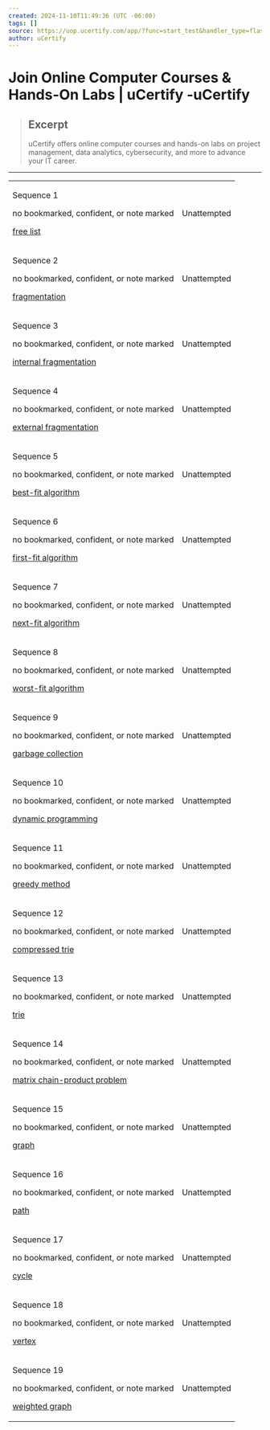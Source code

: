 ```yaml
---
created: 2024-11-10T11:49:36 (UTC -06:00)
tags: []
source: https://uop.ucertify.com/app/?func=start_test&handler_type=flashCard&chapter_no=4
author: uCertify
---
```


# Join Online Computer Courses & Hands-On Labs | uCertify -uCertify

> ## Excerpt
> uCertify offers online computer courses and hands-on labs on project management, data analytics, cybersecurity, and more to advance your IT career.

---
<table id="lab_activity_items" tablesorter=""><tbody><tr data-subtype="10" data-icon="" data-title="" id="listItem05jbc"><td><div><p><span>Sequence</span> 1</p><div role="option" aria-selected="true" tabindex="0" aria-labelledby="pe-inline-menu-label" bookmark="0" rating="0" notes="" is_notes="" content_guid="05jbc" item_sequence="" content_type="f" rel="tooltip" data-bs-trigger="hover" data-bs-placement="bottom" data-bs-original-title="Bookmark, Confident &amp; Notes"><p>no bookmarked, confident, or note marked</p></div><p><span><span tabindex="0" role="option" aria-selected="true" rel="tooltip" aria-label="FlashCard" data-bs-original-title="FlashCard"></span></span><a data-card-id="listItem05jbc" data-bs-toggle="modal" data-bs-target="#flashcardModeSelector" href="https://uop.ucertify.com/app/?func=get_flash_card&amp;chapter_guid=073ps&amp;is_frame=&amp;handler_type=flashCard&amp;item_sequence=1" data-item-sequence="1"><span>free list</span></a></p></div></td><td><div><p><span tabindex="0"><span></span><span>Unattempted</span></span></p></div></td></tr><tr data-subtype="10" data-icon="" data-title="" id="listItem05jbd"><td><div><p><span>Sequence</span> 2</p><div role="option" aria-selected="true" tabindex="0" aria-labelledby="pe-inline-menu-label" bookmark="0" rating="0" notes="" is_notes="" content_guid="05jbd" item_sequence="" content_type="f" rel="tooltip" data-bs-trigger="hover" data-bs-placement="bottom" data-bs-original-title="Bookmark, Confident &amp; Notes"><p>no bookmarked, confident, or note marked</p></div><p><span><span tabindex="0" role="option" aria-selected="true" rel="tooltip" aria-label="FlashCard" data-bs-original-title="FlashCard"></span></span><a data-card-id="listItem05jbd" data-bs-toggle="modal" data-bs-target="#flashcardModeSelector" href="https://uop.ucertify.com/app/?func=get_flash_card&amp;chapter_guid=073ps&amp;is_frame=&amp;handler_type=flashCard&amp;item_sequence=2" data-item-sequence="2"><span>fragmentation</span></a></p></div></td><td><div><p><span tabindex="0"><span></span><span>Unattempted</span></span></p></div></td></tr><tr data-subtype="10" data-icon="" data-title="" id="listItem05jbE"><td><div><p><span>Sequence</span> 3</p><div role="option" aria-selected="true" tabindex="0" aria-labelledby="pe-inline-menu-label" bookmark="0" rating="0" notes="" is_notes="" content_guid="05jbE" item_sequence="" content_type="f" rel="tooltip" data-bs-trigger="hover" data-bs-placement="bottom" data-bs-original-title="Bookmark, Confident &amp; Notes"><p>no bookmarked, confident, or note marked</p></div><p><span><span tabindex="0" role="option" aria-selected="true" rel="tooltip" aria-label="FlashCard" data-bs-original-title="FlashCard"></span></span><a data-card-id="listItem05jbE" data-bs-toggle="modal" data-bs-target="#flashcardModeSelector" href="https://uop.ucertify.com/app/?func=get_flash_card&amp;chapter_guid=073ps&amp;is_frame=&amp;handler_type=flashCard&amp;item_sequence=3" data-item-sequence="3"><span>internal fragmentation</span></a></p></div></td><td><div><p><span tabindex="0"><span></span><span>Unattempted</span></span></p></div></td></tr><tr data-subtype="10" data-icon="" data-title="" id="listItem05jbF"><td><div><p><span>Sequence</span> 4</p><div role="option" aria-selected="true" tabindex="0" aria-labelledby="pe-inline-menu-label" bookmark="0" rating="0" notes="" is_notes="" content_guid="05jbF" item_sequence="" content_type="f" rel="tooltip" data-bs-trigger="hover" data-bs-placement="bottom" data-bs-original-title="Bookmark, Confident &amp; Notes"><p>no bookmarked, confident, or note marked</p></div><p><span><span tabindex="0" role="option" aria-selected="true" rel="tooltip" aria-label="FlashCard" data-bs-original-title="FlashCard"></span></span><a data-card-id="listItem05jbF" data-bs-toggle="modal" data-bs-target="#flashcardModeSelector" href="https://uop.ucertify.com/app/?func=get_flash_card&amp;chapter_guid=073ps&amp;is_frame=&amp;handler_type=flashCard&amp;item_sequence=4" data-item-sequence="4"><span>external fragmentation</span></a></p></div></td><td><div><p><span tabindex="0"><span></span><span>Unattempted</span></span></p></div></td></tr><tr data-subtype="10" data-icon="" data-title="" id="listItem05jbf"><td><div><p><span>Sequence</span> 5</p><div role="option" aria-selected="true" tabindex="0" aria-labelledby="pe-inline-menu-label" bookmark="0" rating="0" notes="" is_notes="" content_guid="05jbf" item_sequence="" content_type="f" rel="tooltip" data-bs-trigger="hover" data-bs-placement="bottom" data-bs-original-title="Bookmark, Confident &amp; Notes"><p>no bookmarked, confident, or note marked</p></div><p><span><span tabindex="0" role="option" aria-selected="true" rel="tooltip" aria-label="FlashCard" data-bs-original-title="FlashCard"></span></span><a data-card-id="listItem05jbf" data-bs-toggle="modal" data-bs-target="#flashcardModeSelector" href="https://uop.ucertify.com/app/?func=get_flash_card&amp;chapter_guid=073ps&amp;is_frame=&amp;handler_type=flashCard&amp;item_sequence=5" data-item-sequence="5"><span>best-fit algorithm</span></a></p></div></td><td><div><p><span tabindex="0"><span></span><span>Unattempted</span></span></p></div></td></tr><tr data-subtype="10" data-icon="" data-title="" id="listItem05jbH"><td><div><p><span>Sequence</span> 6</p><div role="option" aria-selected="true" tabindex="0" aria-labelledby="pe-inline-menu-label" bookmark="0" rating="0" notes="" is_notes="" content_guid="05jbH" item_sequence="" content_type="f" rel="tooltip" data-bs-trigger="hover" data-bs-placement="bottom" data-bs-original-title="Bookmark, Confident &amp; Notes"><p>no bookmarked, confident, or note marked</p></div><p><span><span tabindex="0" role="option" aria-selected="true" rel="tooltip" aria-label="FlashCard" data-bs-original-title="FlashCard"></span></span><a data-card-id="listItem05jbH" data-bs-toggle="modal" data-bs-target="#flashcardModeSelector" href="https://uop.ucertify.com/app/?func=get_flash_card&amp;chapter_guid=073ps&amp;is_frame=&amp;handler_type=flashCard&amp;item_sequence=6" data-item-sequence="6"><span>first-fit algorithm</span></a></p></div></td><td><div><p><span tabindex="0"><span></span><span>Unattempted</span></span></p></div></td></tr><tr data-subtype="10" data-icon="" data-title="" id="listItem05jbh"><td><div><p><span>Sequence</span> 7</p><div role="option" aria-selected="true" tabindex="0" aria-labelledby="pe-inline-menu-label" bookmark="0" rating="0" notes="" is_notes="" content_guid="05jbh" item_sequence="" content_type="f" rel="tooltip" data-bs-trigger="hover" data-bs-placement="bottom" data-bs-original-title="Bookmark, Confident &amp; Notes"><p>no bookmarked, confident, or note marked</p></div><p><span><span tabindex="0" role="option" aria-selected="true" rel="tooltip" aria-label="FlashCard" data-bs-original-title="FlashCard"></span></span><a data-card-id="listItem05jbh" data-bs-toggle="modal" data-bs-target="#flashcardModeSelector" href="https://uop.ucertify.com/app/?func=get_flash_card&amp;chapter_guid=073ps&amp;is_frame=&amp;handler_type=flashCard&amp;item_sequence=7" data-item-sequence="7"><span>next-fit algorithm</span></a></p></div></td><td><div><p><span tabindex="0"><span></span><span>Unattempted</span></span></p></div></td></tr><tr data-subtype="10" data-icon="" data-title="" id="listItem05jbI"><td><div><p><span>Sequence</span> 8</p><div role="option" aria-selected="true" tabindex="0" aria-labelledby="pe-inline-menu-label" bookmark="0" rating="0" notes="" is_notes="" content_guid="05jbI" item_sequence="" content_type="f" rel="tooltip" data-bs-trigger="hover" data-bs-placement="bottom" data-bs-original-title="Bookmark, Confident &amp; Notes"><p>no bookmarked, confident, or note marked</p></div><p><span><span tabindex="0" role="option" aria-selected="true" rel="tooltip" aria-label="FlashCard" data-bs-original-title="FlashCard"></span></span><a data-card-id="listItem05jbI" data-bs-toggle="modal" data-bs-target="#flashcardModeSelector" href="https://uop.ucertify.com/app/?func=get_flash_card&amp;chapter_guid=073ps&amp;is_frame=&amp;handler_type=flashCard&amp;item_sequence=8" data-item-sequence="8"><span>worst-fit algorithm</span></a></p></div></td><td><div><p><span tabindex="0"><span></span><span>Unattempted</span></span></p></div></td></tr><tr data-subtype="10" data-icon="" data-title="" id="listItem05jbi"><td><div><p><span>Sequence</span> 9</p><div role="option" aria-selected="true" tabindex="0" aria-labelledby="pe-inline-menu-label" bookmark="0" rating="0" notes="" is_notes="" content_guid="05jbi" item_sequence="" content_type="f" rel="tooltip" data-bs-trigger="hover" data-bs-placement="bottom" data-bs-original-title="Bookmark, Confident &amp; Notes"><p>no bookmarked, confident, or note marked</p></div><p><span><span tabindex="0" role="option" aria-selected="true" rel="tooltip" aria-label="FlashCard" data-bs-original-title="FlashCard"></span></span><a data-card-id="listItem05jbi" data-bs-toggle="modal" data-bs-target="#flashcardModeSelector" href="https://uop.ucertify.com/app/?func=get_flash_card&amp;chapter_guid=073ps&amp;is_frame=&amp;handler_type=flashCard&amp;item_sequence=9" data-item-sequence="9"><span>garbage collection</span></a></p></div></td><td><div><p><span tabindex="0"><span></span><span>Unattempted</span></span></p></div></td></tr><tr data-subtype="10" data-icon="" data-title="" id="listItem05jZr"><td><div><p><span>Sequence</span> 10</p><div role="option" aria-selected="true" tabindex="0" aria-labelledby="pe-inline-menu-label" bookmark="0" rating="0" notes="" is_notes="" content_guid="05jZr" item_sequence="" content_type="f" rel="tooltip" data-bs-trigger="hover" data-bs-placement="bottom" data-bs-original-title="Bookmark, Confident &amp; Notes"><p>no bookmarked, confident, or note marked</p></div><p><span><span tabindex="0" role="option" aria-selected="true" rel="tooltip" aria-label="FlashCard" data-bs-original-title="FlashCard"></span></span><a data-card-id="listItem05jZr" data-bs-toggle="modal" data-bs-target="#flashcardModeSelector" href="https://uop.ucertify.com/app/?func=get_flash_card&amp;chapter_guid=073ps&amp;is_frame=&amp;handler_type=flashCard&amp;item_sequence=10" data-item-sequence="10"><span>dynamic programming</span></a></p></div></td><td><div><p><span tabindex="0"><span></span><span>Unattempted</span></span></p></div></td></tr><tr data-subtype="10" data-icon="" data-title="" id="listItem05jZT"><td><div><p><span>Sequence</span> 11</p><div role="option" aria-selected="true" tabindex="0" aria-labelledby="pe-inline-menu-label" bookmark="0" rating="0" notes="" is_notes="" content_guid="05jZT" item_sequence="" content_type="f" rel="tooltip" data-bs-trigger="hover" data-bs-placement="bottom" data-bs-original-title="Bookmark, Confident &amp; Notes"><p>no bookmarked, confident, or note marked</p></div><p><span><span tabindex="0" role="option" aria-selected="true" rel="tooltip" aria-label="FlashCard" data-bs-original-title="FlashCard"></span></span><a data-card-id="listItem05jZT" data-bs-toggle="modal" data-bs-target="#flashcardModeSelector" href="https://uop.ucertify.com/app/?func=get_flash_card&amp;chapter_guid=073ps&amp;is_frame=&amp;handler_type=flashCard&amp;item_sequence=11" data-item-sequence="11"><span>greedy method</span></a></p></div></td><td><div><p><span tabindex="0"><span></span><span>Unattempted</span></span></p></div></td></tr><tr data-subtype="10" data-icon="" data-title="" id="listItem05jZW"><td><div><p><span>Sequence</span> 12</p><div role="option" aria-selected="true" tabindex="0" aria-labelledby="pe-inline-menu-label" bookmark="0" rating="0" notes="" is_notes="" content_guid="05jZW" item_sequence="" content_type="f" rel="tooltip" data-bs-trigger="hover" data-bs-placement="bottom" data-bs-original-title="Bookmark, Confident &amp; Notes"><p>no bookmarked, confident, or note marked</p></div><p><span><span tabindex="0" role="option" aria-selected="true" rel="tooltip" aria-label="FlashCard" data-bs-original-title="FlashCard"></span></span><a data-card-id="listItem05jZW" data-bs-toggle="modal" data-bs-target="#flashcardModeSelector" href="https://uop.ucertify.com/app/?func=get_flash_card&amp;chapter_guid=073ps&amp;is_frame=&amp;handler_type=flashCard&amp;item_sequence=12" data-item-sequence="12"><span>compressed trie</span></a></p></div></td><td><div><p><span tabindex="0"><span></span><span>Unattempted</span></span></p></div></td></tr><tr data-subtype="10" data-icon="" data-title="" id="listItem05jZw"><td><div><p><span>Sequence</span> 13</p><div role="option" aria-selected="true" tabindex="0" aria-labelledby="pe-inline-menu-label" bookmark="0" rating="0" notes="" is_notes="" content_guid="05jZw" item_sequence="" content_type="f" rel="tooltip" data-bs-trigger="hover" data-bs-placement="bottom" data-bs-original-title="Bookmark, Confident &amp; Notes"><p>no bookmarked, confident, or note marked</p></div><p><span><span tabindex="0" role="option" aria-selected="true" rel="tooltip" aria-label="FlashCard" data-bs-original-title="FlashCard"></span></span><a data-card-id="listItem05jZw" data-bs-toggle="modal" data-bs-target="#flashcardModeSelector" href="https://uop.ucertify.com/app/?func=get_flash_card&amp;chapter_guid=073ps&amp;is_frame=&amp;handler_type=flashCard&amp;item_sequence=13" data-item-sequence="13"><span>trie</span></a></p></div></td><td><div><p><span tabindex="0"><span></span><span>Unattempted</span></span></p></div></td></tr><tr data-subtype="10" data-icon="" data-title="" id="listItem05jZX"><td><div><p><span>Sequence</span> 14</p><div role="option" aria-selected="true" tabindex="0" aria-labelledby="pe-inline-menu-label" bookmark="0" rating="0" notes="" is_notes="" content_guid="05jZX" item_sequence="" content_type="f" rel="tooltip" data-bs-trigger="hover" data-bs-placement="bottom" data-bs-original-title="Bookmark, Confident &amp; Notes"><p>no bookmarked, confident, or note marked</p></div><p><span><span tabindex="0" role="option" aria-selected="true" rel="tooltip" aria-label="FlashCard" data-bs-original-title="FlashCard"></span></span><a data-card-id="listItem05jZX" data-bs-toggle="modal" data-bs-target="#flashcardModeSelector" href="https://uop.ucertify.com/app/?func=get_flash_card&amp;chapter_guid=073ps&amp;is_frame=&amp;handler_type=flashCard&amp;item_sequence=14" data-item-sequence="14"><span>matrix chain-product problem</span></a></p></div></td><td><div><p><span tabindex="0"><span></span><span>Unattempted</span></span></p></div></td></tr><tr data-subtype="10" data-icon="" data-title="" id="listItem05kJg"><td><div><p><span>Sequence</span> 15</p><div role="option" aria-selected="true" tabindex="0" aria-labelledby="pe-inline-menu-label" bookmark="0" rating="0" notes="" is_notes="" content_guid="05kJg" item_sequence="" content_type="f" rel="tooltip" data-bs-trigger="hover" data-bs-placement="bottom" data-bs-original-title="Bookmark, Confident &amp; Notes"><p>no bookmarked, confident, or note marked</p></div><p><span><span tabindex="0" role="option" aria-selected="true" rel="tooltip" aria-label="FlashCard" data-bs-original-title="FlashCard"></span></span><a data-card-id="listItem05kJg" data-bs-toggle="modal" data-bs-target="#flashcardModeSelector" href="https://uop.ucertify.com/app/?func=get_flash_card&amp;chapter_guid=073ps&amp;is_frame=&amp;handler_type=flashCard&amp;item_sequence=15" data-item-sequence="15"><span>graph</span></a></p></div></td><td><div><p><span tabindex="0"><span></span><span>Unattempted</span></span></p></div></td></tr><tr data-subtype="10" data-icon="" data-title="" id="listItem05kj6"><td><div><p><span>Sequence</span> 16</p><div role="option" aria-selected="true" tabindex="0" aria-labelledby="pe-inline-menu-label" bookmark="0" rating="0" notes="" is_notes="" content_guid="05kj6" item_sequence="" content_type="f" rel="tooltip" data-bs-trigger="hover" data-bs-placement="bottom" data-bs-original-title="Bookmark, Confident &amp; Notes"><p>no bookmarked, confident, or note marked</p></div><p><span><span tabindex="0" role="option" aria-selected="true" rel="tooltip" aria-label="FlashCard" data-bs-original-title="FlashCard"></span></span><a data-card-id="listItem05kj6" data-bs-toggle="modal" data-bs-target="#flashcardModeSelector" href="https://uop.ucertify.com/app/?func=get_flash_card&amp;chapter_guid=073ps&amp;is_frame=&amp;handler_type=flashCard&amp;item_sequence=16" data-item-sequence="16"><span>path</span></a></p></div></td><td><div><p><span tabindex="0"><span></span><span>Unattempted</span></span></p></div></td></tr><tr data-subtype="10" data-icon="" data-title="" id="listItem05kj9"><td><div><p><span>Sequence</span> 17</p><div role="option" aria-selected="true" tabindex="0" aria-labelledby="pe-inline-menu-label" bookmark="0" rating="0" notes="" is_notes="" content_guid="05kj9" item_sequence="" content_type="f" rel="tooltip" data-bs-trigger="hover" data-bs-placement="bottom" data-bs-original-title="Bookmark, Confident &amp; Notes"><p>no bookmarked, confident, or note marked</p></div><p><span><span tabindex="0" role="option" aria-selected="true" rel="tooltip" aria-label="FlashCard" data-bs-original-title="FlashCard"></span></span><a data-card-id="listItem05kj9" data-bs-toggle="modal" data-bs-target="#flashcardModeSelector" href="https://uop.ucertify.com/app/?func=get_flash_card&amp;chapter_guid=073ps&amp;is_frame=&amp;handler_type=flashCard&amp;item_sequence=17" data-item-sequence="17"><span>cycle</span></a></p></div></td><td><div><p><span tabindex="0"><span></span><span>Unattempted</span></span></p></div></td></tr><tr data-subtype="10" data-icon="" data-title="" id="listItem05kjb"><td><div><p><span>Sequence</span> 18</p><div role="option" aria-selected="true" tabindex="0" aria-labelledby="pe-inline-menu-label" bookmark="0" rating="0" notes="" is_notes="" content_guid="05kjb" item_sequence="" content_type="f" rel="tooltip" data-bs-trigger="hover" data-bs-placement="bottom" data-bs-original-title="Bookmark, Confident &amp; Notes"><p>no bookmarked, confident, or note marked</p></div><p><span><span tabindex="0" role="option" aria-selected="true" rel="tooltip" aria-label="FlashCard" data-bs-original-title="FlashCard"></span></span><a data-card-id="listItem05kjb" data-bs-toggle="modal" data-bs-target="#flashcardModeSelector" href="https://uop.ucertify.com/app/?func=get_flash_card&amp;chapter_guid=073ps&amp;is_frame=&amp;handler_type=flashCard&amp;item_sequence=18" data-item-sequence="18"><span>vertex</span></a></p></div></td><td><div><p><span tabindex="0"><span></span><span>Unattempted</span></span></p></div></td></tr><tr data-subtype="10" data-icon="" data-title="" id="listItem05kjc"><td><div><p><span>Sequence</span> 19</p><div role="option" aria-selected="true" tabindex="0" aria-labelledby="pe-inline-menu-label" bookmark="0" rating="0" notes="" is_notes="" content_guid="05kjc" item_sequence="" content_type="f" rel="tooltip" data-bs-trigger="hover" data-bs-placement="bottom" data-bs-original-title="Bookmark, Confident &amp; Notes"><p>no bookmarked, confident, or note marked</p></div><p><span><span tabindex="0" role="option" aria-selected="true" rel="tooltip" aria-label="FlashCard" data-bs-original-title="FlashCard"></span></span><a data-card-id="listItem05kjc" data-bs-toggle="modal" data-bs-target="#flashcardModeSelector" href="https://uop.ucertify.com/app/?func=get_flash_card&amp;chapter_guid=073ps&amp;is_frame=&amp;handler_type=flashCard&amp;item_sequence=19" data-item-sequence="19"><span>weighted graph</span></a></p></div></td><td><div><p><span tabindex="0"><span></span><span>Unattempted</span></span></p></div></td></tr></tbody></table>
